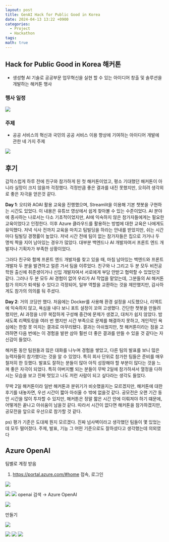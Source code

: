 ```yaml
---
layout: post
title: GenAI Hack for Public Good in Korea
date: 2024-04-13 13:22 +0900
categories:
  - Project
  - Hackathon
tags: 
math: true
---
```


## Hack for Public Good in Korea 해커톤

- 생성형 AI 기술로 공공부문 업무혁신을 실현 할 수 있는 아이디어 창출 및 솔루션을 개발하는 해커톤 행사


### 행사 일정

![](https://i.imgur.com/LKOMPFU.jpeg)

### 주제
- 공공 서비스의 혁신과 국민의 공공 서비스 이용 향상에 기여하는 아이디어 개발에 관한 네 가지 주제

![](https://i.imgur.com/BKmzs6h.png)



## 후기

  
갑작스럽게 하루 전에 친구와 참가하게 된 첫 해커톤이었고, 평소 기대했던 해커톤이 아니라 실망이 크지 않을까 걱정했다. 걱정만큼 좋은 결과를 내진 못했지만, 오히려 생각외로 좋은 자극을 얻은것 같다.

**Day 1**: 오티와 AOAI 활용 교육을 진행했으며, Streamlit을 이용해 기본 챗봇을 구현하는 시간도 있었다. 이 내용은 유튜브 영상에서 쉽게 찾아볼 수 있는 수준이었다. AI 분야에 종사하는 나로서는 다소 기초적이었지만, AI에 익숙하지 않은 참가자들에게는 필요한 교육이었다고 인정한다. 이후 Azure 클라우드를 활용하는 방법에 대한 교육은 나에게도 유익했다. 저녁 식사 전까지 교육을 마치고 팀빌딩을 하라는 안내를 받았지만, 쉬는 시간마다 팀빌딩 경쟁률이 높았다. 저녁 시간 전에 팀이 없는 참가자들은 집으로 가거나 두 명씩 짝을 지어 남아있는 경우가 많았다. 대부분 백엔드나 AI 개발자여서 프론트 엔드 개발자나 기획자가 부족한 상황이었다.

그러다 친구와 함께 프론트 엔드 개발자를 찾고 있을 때, 마침 남아있는 백엔드와 프론트 개발자 두 분을 발견하고 얼른 가서 팀을 이루었다. 친구와 나 그리고 두 분 모두 비전공 학원 출신에 취준생이거나 신입 개발자여서 서로에게 부담 안받고 협력할 수 있었던것 같다. 그러나 두 분 모두 AI 경험이 없어 우리가 AI 작업을 맡았는데, 그분들의 AI 해커톤 참가 의미가 퇴색될 수 있다고 걱정되어, 일부 역할을 교환하는 것을 제안했지만, 감사하게도 참가의 의의를 둬 주셨다.

**Day 2**: 거의 코딩만 했다. 처음에는 Docker를 사용해 환경 설정을 시도했으나, 리액트에 익숙하지 않고, 욕심을 내다 보니 포트 설정이 꼬여 고생했다. 간단한 챗봇을 만들려 했지만, AI 과정을 너무 복잡하게 구성해 중간에 문제가 생겼고, 대처가 쉽지 않았다. 밤새도록 리팩토링을 여러 번 했지만 시간 부족으로 문제를 해결하지 못하고, 개인적인 욕심에는 한참 못 미치는 결과로 마무리됐다. 결과는 아쉬웠지만, 첫 해커톤이라는 점을 고려하면 다음 번에는 이 경험을 발판 삼아 훨씬 더 좋은 결과를 만들 수 있을 것 같다는 자신감이 들었다.

해커톤 동안 팀원들과 많은 대화를 나누며 경험을 쌓았고, 다른 팀의 발표를 보니 많은 능력자들이 참가했다는 것을 알 수 있었다. 특히 회사 단위로 참가한 팀들은 준비를 매우 철저히 한 듯했다. 발표도 잘하는 분들이 많아 아직 성장해야 할 부분이 많다는 것을 느껴 좋은 자극이 되었다. 특히 아버지뻘 되는 분들이 무박 2일에 참가하셔서 열정을 다하시는 모습을 보고 진짜 멋있고 나도 저런 사람이 되고 싶다라는 생각도 들었다.


무박 2일 해커톤이라 일반 해커톤과 분위기가 비슷했을지는 모르겠지만, 해커톤에 대한 후기를 내놓자면, 우선 시간이 짧아 아쉬울 수 밖에 없을것 같다. 공모전은 오랜 기간 동안 시간을 많이 투자할 수 있지만, 해커톤은 정말 짧은 시간 안에 이뤄져야 하기 떄문에, 어떻게든 끝나고 아쉬움이 남을것 같다. 따라서 시간이 없다면 해커톤을 참가하겠지만, 공모전을 앞으로 우선으로 참가할 것 같다. 

ps) 평가 기준은 도대체 뭔지 모르겠다. 진짜 넘사벽이라고 생각했던 팀들이 몇 있었는데 모두 떨어졌다. 주제, 발표, 기능 그 어떤 기준으로도 잘하셨다고 생각했는데 의외였다

## Azure OpenAI

팀별로 계정 받음

1. https://portal.azure.com/#home 접속, 로그인

![](https://i.imgur.com/UrTQ6yK.png)

![](https://i.imgur.com/uNcCPym.png)
![](https://i.imgur.com/vV9srKx.png)
openai 검색 → Azure OpenAI

![](https://i.imgur.com/Z6yko2x.png)

만들기

![](https://i.imgur.com/xZmGkpY.png)


![](https://i.imgur.com/yaErErZ.png)
![](https://i.imgur.com/GfDwmr2.png)
![](https://i.imgur.com/kJhKX5M.png)


